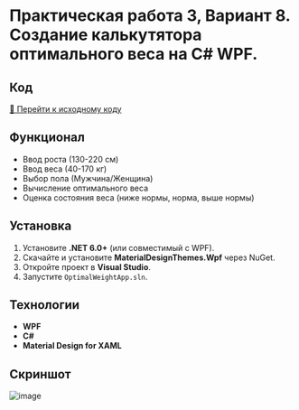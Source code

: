# Практическая работа 3, Вариант 8. Создание калькутятора оптимального веса на C# WPF.

## Код
[🔗 Перейти к исходному коду](https://github.com/Timur2607/Data/blob/main/BodyStateCalculator/MainWindow.xaml.cs)

## Функционал
- Ввод роста (130-220 см)
- Ввод веса (40-170 кг)
- Выбор пола (Мужчина/Женщина)
- Вычисление оптимального веса
- Оценка состояния веса (ниже нормы, норма, выше нормы)

## Установка
1. Установите **.NET 6.0+** (или совместимый с WPF).
2. Скачайте и установите **MaterialDesignThemes.Wpf** через NuGet.
3. Откройте проект в **Visual Studio**.
4. Запустите `OptimalWeightApp.sln`.

## Технологии
- **WPF**
- **C#**
- **Material Design for XAML**

## Скриншот
![image](https://github.com/user-attachments/assets/78ff99b2-ef98-4d29-9d67-278b0894ae97)
